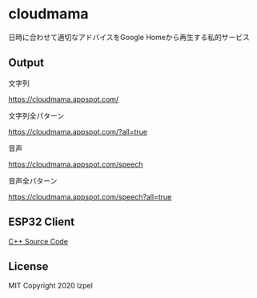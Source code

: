 # cloudmama

日時に合わせて適切なアドバイスをGoogle Homeから再生する私的サービス

## Output

文字列

https://cloudmama.appspot.com/

文字列全パターン

https://cloudmama.appspot.com/?all=true

音声

https://cloudmama.appspot.com/speech

音声全パターン

https://cloudmama.appspot.com/speech?all=true

## ESP32 Client

[C++ Source Code](cloudmama.ino)

## License
MIT Copyright 2020 lzpel